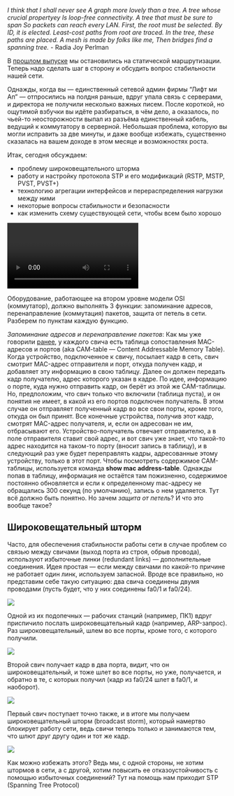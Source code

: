 *I think that I shall never see
A graph more lovely than a tree.
A tree whose crucial propertyеу
Is loop-free connectivity.
A tree that must be sure to span
So packets can reach every LAN.
First, the root must be selected.
By ID, it is elected.
Least-cost paths from root are traced.
In the tree, these paths are placed.
A mesh is made by folks like me,
Then bridges find a spanning tree.*
     - Radia Joy Perlman

В <a href="http://habrahabr.ru/post/140552/">прошлом выпуске</a> мы остановились на статической маршрутизации. Теперь надо сделать шаг в сторону и обсудить вопрос стабильности нашей сети.

Однажды, когда вы — единственный сетевой админ фирмы “Лифт ми Ап” — отпросились на полдня раньше, вдруг упала связь с серверами, и директора не получили несколько важных писем. После короткой, но ощутимой взбучки вы идёте разбираться, в чём дело, а оказалось, по чьей-то неосторожности выпал из разъёма единственный кабель, ведущий к коммутатору в серверной. Небольшая проблема, которую вы могли исправить за две минуты, и даже вообще избежать, существенно сказалась на вашем доходе в этом месяце и возможностях роста.

Итак, сегодня обсуждаем:

* проблему широковещательного шторма
* работу и настройку протокола STP и его модификаций (RSTP, MSTP, PVST, PVST+)
* технологию агрегации интерфейсов и перераспределения нагрузки между ними
* некоторые вопросы стабильности и безопасности
* как изменить схему существующей сети, чтобы всем было хорошо

<video>http://www.youtube.com/watch?v=qktkRnIamqE</video>

Оборудование, работающее на втором уровне модели OSI (коммутатор), должно выполнять 3 функции: запоминание адресов, перенаправление (коммутация) пакетов, защита от петель в сети. Разберем по пунктам каждую функцию.

*Запоминание адресов и перенаправление пакетов*:  Как мы уже говорили <a href="http://habrahabr.ru/post/138043/">ранее</a>, у каждого свича есть таблица сопоставления MAC-адресов и портов (aka CAM-table — Content Addressable Memory Table). Когда устройство, подключенное к свичу, посылает кадр в сеть, свич смотрит MAC-адрес отправителя и порт, откуда получен кадр, и добавляет эту информацию в свою таблицу. Далее он должен передать кадр получателю, адрес которого указан в кадре. По идее, информацию о порте, куда нужно отправить кадр, он берёт из этой же CAM-таблицы. Но, предположим, что свич только что включили (таблица пуста), и он понятия не имеет, в какой из его портов подключен получатель. В этом случае он отправляет полученный кадр во все свои порты, кроме того, откуда он был принят. Все конечные устройства, получив этот кадр, смотрят MAC-адрес получателя, и, если он адресован не им, отбрасывают его. Устройство-получатель отвечает отправителю, а в поле отправителя ставит свой адрес, и вот свич уже знает, что такой-то адрес находится на таком-то порту (вносит запись в таблицу), и в следующий раз уже будет переправлять кадры, адресованные этому устройству, только в этот порт. Чтобы посмотреть содержимое CAM-таблицы, используется команда <b>show mac address-table</b>. Однажды попав в таблицу, информация не остаётся там пожизненно, содержимое постоянно обновляется и если к определенному mac-адресу не обращались 300 секунд (по умолчанию), запись о нем удаляется.
Тут всё должно быть понятно. Но зачем <i>защита от петель</i>? И что это вообще такое?

## Широковещательный шторм
Часто, для обеспечения стабильности работы сети в случае проблем со связью между свичами (выход порта из строя, обрыв провода), используют избыточные линки (redundant links) — дополнительные соединения. Идея простая — если между свичами по какой-то причине не работает один линк, используем запасной. Вроде все правильно, но представим себе такую ситуацию: два свича соединены двумя проводами (пусть будет, что у них соединены fa0/1 и fa0/24).

![](https://habrastorage.org/getpro/habr/post_images/85e/0c2/48b/85e0c248bb62c8e097e0122465b9886d.jpg)

Одной из их подопечных — рабочих станций (например, ПК1) вдруг приспичило послать широковещательный кадр (например, ARP-запрос). Раз широковещательный, шлем во все порты, кроме того, с которого получили.

![](https://habrastorage.org/getpro/habr/post_images/dd2/a8f/362/dd2a8f3629dcc09ee53f976a5e151fc3.jpg)

Второй свич получает кадр в два порта, видит, что он широковещательный, и тоже шлет во все порты, но уже, получается, и обратно в те, с которых получил (кадр из fa0/24 шлет в fa0/1, и наоборот).

![](https://habrastorage.org/getpro/habr/post_images/b2d/773/160/b2d773160ed92b791b2a9ae4de705c91.jpg)

Первый свич поступает точно также, и в итоге мы получаем широковещательный шторм (broadcast storm), который намертво блокирует работу сети, ведь свичи теперь только и занимаются тем, что шлют друг другу один и тот же кадр.

![](https://habrastorage.org/getpro/habr/post_images/d13/f1f/86f/d13f1f86f1ab8e49eebf1390987e4edd.jpg)

Как можно избежать этого? Ведь мы, с одной стороны, не хотим штормов в сети, а с другой, хотим повысить ее отказоустойчивость с помощью избыточных соединений? Тут на помощь нам приходит STP (Spanning Tree Protocol)